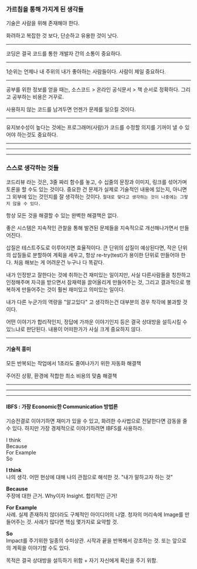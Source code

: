### 가르침을 통해 가지게 된 생각들

기술은 사람을 위해 존재해야 한다.  

화려하고 복잡한 것 보다, 단순하고 유용한 것이 낫다.  

---  

코딩은 결국 코드를 통한 개발자 간의 소통이 중요하다.  

---  
1순위는 언제나 내 주위의 내가 좋아하는 사람들이다. 사람이 제일 중요하다.  

---  
공부를 위한 정보를 얻을 때는, 소스코드 > 온라인 공식문서 > 책 순서로 정확하다. 그리고 공부하는 비용은 거꾸로.  

사용하지 않는 코드를 남겨두면 언젠가 문제를 일으킬 것이다.

---  
유지보수성이 높다는 것에는 프로그래머(사람)가 코드를 수정할 의지를 기꺼이 낼 수 있어야 하는것도 중요하다.



---  
---
---

### 스스로 생각하는 것들  

코드리뷰 라는 것은, 3줄 짜리 함수를 놓고, 수 십줄의 문장과 이미지, 링크를 섞어가며 토론을 할 수도 있는 것이다. 중요한 건 문제가 실제로 기술적인 내용에 있는지, 아니면 그 외부에 있는 것인지를 잘 생각하는 것이다. `절대로 맞다고 생각하는 것이 나중에는 그렇지 않을 수 있다.`

항상 모든 것을 해결할 수 있는 완벽한 해결책은 없다.  

좋은 시스템은 지속적인 관찰을 통해 발견된 문제들을 지속적으로 개선해나가면서 만들어진다.  

삽질은 테스트주도로 이루어지면 효율적이다. 큰 단위의 삽질이 예상된다면, 작은 단위의 삽질들로 분할하여 계획을 세우고, 항상 re-try(test)가 용이한 단위로 만들어야 한다. 처음 해보는 게 어려운건 누구나 다 똑같다.  

내가 인정받고 잘한다는 것에 취하는건 재미있는 일이지만, 사실 다른사람들을 칭찬하고 인정해주며 자극을 받으면서 잠재력을 끌어올리게 만들어주는 것, 그리고 결과적으로 행복하게 만들어주는 것이 훨씬 재미있고 의미있는 일이다.  

내가 다른 누군가의 역량을 "알고있다" 고 생각하는건 대부분의 경우 착각에 불과할 것이다.  

어떤 이야기가 합리적인지, 정답에 가까운 이야기인지 등은 결국 상대방을 설득시킬 수 있느냐로 판단된다. 내용이 어떠한가가 사실 크게 중요하지 않다.   

---

#### 기술적 흥미

모든 반복되는 작업에서 1초라도 줄여나가기 위한 자동화 해결책

주어진 상황, 환경에 적합한 최소 비용의 맞춤 해결책


---  
---  
---  

#### IBFS : 가장 Economic한 Communication 방법론  
기승전결로 이야기하면 재미가 있을 수 있고, 화려한 수사법으로 전달한다면 감동을 줄 수 있다. 하지만 가장 경제적으로 이야기하려면 IBFS를 사용하라.  

I think  
Because  
For Example  
So  

**I think**  
나의 생각. 어떤 현상에 대해 나의 관점으로 해석한 것. "내가 말하고자 하는 것"  

**Because**  
주장에 대한 근거. Why이자 Insight. 합리적인 근거!  

**For Example**  
사례. 실제 존재하지 않더라도 구체적인 아이디어의 나열. 청자의 머리속에 Image를 만들어주는 것. 사례가 많다면 핵심 몇가지로 요약할 것.  

**So**  
Impact를 주기위한 일종의 수미상관. 시작과 끝을 반복해서 강조하는 것. 또는 앞으로의 계획을 이야기할 수도 있다.  

목적은 결국 상대방을 설득하기 위함 + 자기 자신에게 확신을 주기 위함.  